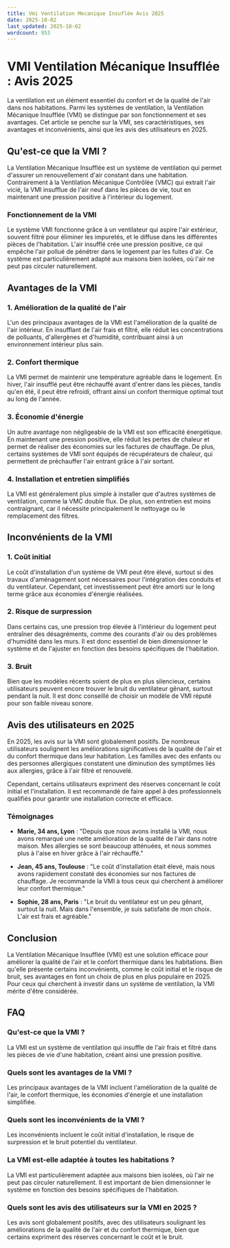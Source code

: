 ```yaml
---
title: Vmi Ventilation Mecanique Insuflée Avis 2025
date: 2025-10-02
last_updated: 2025-10-02
wordcount: 953
---
```


# VMI Ventilation Mécanique Insufflée : Avis 2025

La ventilation est un élément essentiel du confort et de la qualité de l'air dans nos habitations. Parmi les systèmes de ventilation, la Ventilation Mécanique Insufflée (VMI) se distingue par son fonctionnement et ses avantages. Cet article se penche sur la VMI, ses caractéristiques, ses avantages et inconvénients, ainsi que les avis des utilisateurs en 2025.

## Qu'est-ce que la VMI ?

La Ventilation Mécanique Insufflée est un système de ventilation qui permet d'assurer un renouvellement d'air constant dans une habitation. Contrairement à la Ventilation Mécanique Contrôlée (VMC) qui extrait l'air vicié, la VMI insufflue de l'air neuf dans les pièces de vie, tout en maintenant une pression positive à l'intérieur du logement.

### Fonctionnement de la VMI

Le système VMI fonctionne grâce à un ventilateur qui aspire l'air extérieur, souvent filtré pour éliminer les impuretés, et le diffuse dans les différentes pièces de l'habitation. L'air insufflé crée une pression positive, ce qui empêche l'air pollué de pénétrer dans le logement par les fuites d'air. Ce système est particulièrement adapté aux maisons bien isolées, où l'air ne peut pas circuler naturellement.

## Avantages de la VMI

### 1. Amélioration de la qualité de l'air

L'un des principaux avantages de la VMI est l'amélioration de la qualité de l'air intérieur. En insufflant de l'air frais et filtré, elle réduit les concentrations de polluants, d'allergènes et d'humidité, contribuant ainsi à un environnement intérieur plus sain.

### 2. Confort thermique

La VMI permet de maintenir une température agréable dans le logement. En hiver, l'air insufflé peut être réchauffé avant d'entrer dans les pièces, tandis qu'en été, il peut être refroidi, offrant ainsi un confort thermique optimal tout au long de l'année.

### 3. Économie d'énergie

Un autre avantage non négligeable de la VMI est son efficacité énergétique. En maintenant une pression positive, elle réduit les pertes de chaleur et permet de réaliser des économies sur les factures de chauffage. De plus, certains systèmes de VMI sont équipés de récupérateurs de chaleur, qui permettent de préchauffer l'air entrant grâce à l'air sortant.

### 4. Installation et entretien simplifiés

La VMI est généralement plus simple à installer que d'autres systèmes de ventilation, comme la VMC double flux. De plus, son entretien est moins contraignant, car il nécessite principalement le nettoyage ou le remplacement des filtres.

## Inconvénients de la VMI

### 1. Coût initial

Le coût d'installation d'un système de VMI peut être élevé, surtout si des travaux d'aménagement sont nécessaires pour l'intégration des conduits et du ventilateur. Cependant, cet investissement peut être amorti sur le long terme grâce aux économies d'énergie réalisées.

### 2. Risque de surpression

Dans certains cas, une pression trop élevée à l'intérieur du logement peut entraîner des désagréments, comme des courants d'air ou des problèmes d'humidité dans les murs. Il est donc essentiel de bien dimensionner le système et de l'ajuster en fonction des besoins spécifiques de l'habitation.

### 3. Bruit

Bien que les modèles récents soient de plus en plus silencieux, certains utilisateurs peuvent encore trouver le bruit du ventilateur gênant, surtout pendant la nuit. Il est donc conseillé de choisir un modèle de VMI réputé pour son faible niveau sonore.

## Avis des utilisateurs en 2025

En 2025, les avis sur la VMI sont globalement positifs. De nombreux utilisateurs soulignent les améliorations significatives de la qualité de l'air et du confort thermique dans leur habitation. Les familles avec des enfants ou des personnes allergiques constatent une diminution des symptômes liés aux allergies, grâce à l'air filtré et renouvelé.

Cependant, certains utilisateurs expriment des réserves concernant le coût initial et l'installation. Il est recommandé de faire appel à des professionnels qualifiés pour garantir une installation correcte et efficace.

### Témoignages

- **Marie, 34 ans, Lyon** : "Depuis que nous avons installé la VMI, nous avons remarqué une nette amélioration de la qualité de l'air dans notre maison. Mes allergies se sont beaucoup atténuées, et nous sommes plus à l'aise en hiver grâce à l'air réchauffé."
  
- **Jean, 45 ans, Toulouse** : "Le coût d'installation était élevé, mais nous avons rapidement constaté des économies sur nos factures de chauffage. Je recommande la VMI à tous ceux qui cherchent à améliorer leur confort thermique."

- **Sophie, 28 ans, Paris** : "Le bruit du ventilateur est un peu gênant, surtout la nuit. Mais dans l'ensemble, je suis satisfaite de mon choix. L'air est frais et agréable."

## Conclusion

La Ventilation Mécanique Insufflée (VMI) est une solution efficace pour améliorer la qualité de l'air et le confort thermique dans les habitations. Bien qu'elle présente certains inconvénients, comme le coût initial et le risque de bruit, ses avantages en font un choix de plus en plus populaire en 2025. Pour ceux qui cherchent à investir dans un système de ventilation, la VMI mérite d'être considérée.

## FAQ

### Qu'est-ce que la VMI ?

La VMI est un système de ventilation qui insuffle de l'air frais et filtré dans les pièces de vie d'une habitation, créant ainsi une pression positive.

### Quels sont les avantages de la VMI ?

Les principaux avantages de la VMI incluent l'amélioration de la qualité de l'air, le confort thermique, les économies d'énergie et une installation simplifiée.

### Quels sont les inconvénients de la VMI ?

Les inconvénients incluent le coût initial d'installation, le risque de surpression et le bruit potentiel du ventilateur.

### La VMI est-elle adaptée à toutes les habitations ?

La VMI est particulièrement adaptée aux maisons bien isolées, où l'air ne peut pas circuler naturellement. Il est important de bien dimensionner le système en fonction des besoins spécifiques de l'habitation.

### Quels sont les avis des utilisateurs sur la VMI en 2025 ?

Les avis sont globalement positifs, avec des utilisateurs soulignant les améliorations de la qualité de l'air et du confort thermique, bien que certains expriment des réserves concernant le coût et le bruit.
